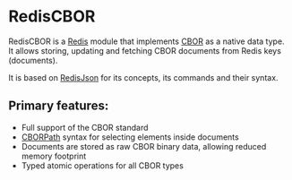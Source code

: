 # RedisCBOR

RedisCBOR is a [Redis](https://redis.io/) module that implements [CBOR](https://cbor.io/) as a native data type. 
It allows storing, updating and fetching CBOR documents from Redis keys (documents).

It is based on [RedisJson](https://redis.io/docs/stack/json/) for its concepts, its commands and their syntax.

## Primary features:

* Full support of the CBOR standard
* [CBORPath](https://github.com/dahomey-technologies/cborpath-rs) syntax for selecting elements inside documents
* Documents are stored as raw CBOR binary data, allowing reduced memory footprint
* Typed atomic operations for all CBOR types
 